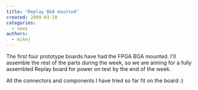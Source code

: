 ```yaml
---
title: "Replay BGA mounted"
created: 2009-03-28
categories: 
  - news
authors: 
  - mikej
---
```


The first four prototype boards have had the FPGA BGA mounted. I'll assemble the rest of the parts during the week, so we are aiming for a fully assembled Replay board for power on test by the end of the week.

All the connectors and components I have tried so far fit on the board :)
